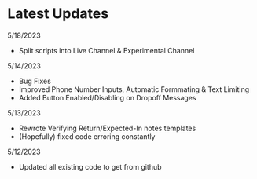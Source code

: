 # Latest Updates
5/18/2023
* Split scripts into Live Channel & Experimental Channel

5/14/2023
* Bug Fixes
* Improved Phone Number Inputs, Automatic Formmating & Text Limiting
* Added Button Enabled/Disabling on Dropoff Messages

5/13/2023
* Rewrote Verifying Return/Expected-In notes templates
* (Hopefully) fixed code erroring constantly

5/12/2023
* Updated all existing code to get from github
